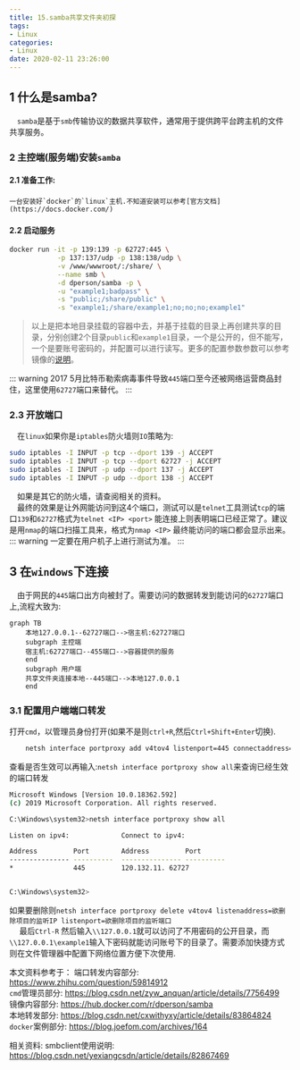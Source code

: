 ```yaml
---
title: 15.samba共享文件夹初探
tags:
- Linux
categories:
- Linux
date: 2020-02-11 23:26:00
---
```

## 1 什么是samba?
&emsp;`samba`是基于`smb`传输协议的数据共享软件，通常用于提供跨平台跨主机的文件共享服务。

### 2 主控端(服务端)安装`samba`

#### 2.1 准备工作:
	一台安装好`docker`的`linux`主机.不知道安装可以参考[官方文档](https://docs.docker.com/)
#### 2.2 启动服务

``` bash
docker run -it -p 139:139 -p 62727:445 \
			-p 137:137/udp -p 138:138/udp \
            -v /www/wwwroot/:/share/ \
            --name smb \
            -d dperson/samba -p \
            -u "example1;badpass" \
            -s "public;/share/public" \
            -s "example1;/share/example1;no;no;no;example1" 
```
> 以上是把本地目录挂载的容器中去，并基于挂载的目录上再创建共享的目录，分别创建2个目录`public`和`example1`目录，一个是公开的，但不能写，一个是要账号密码的，并配置可以进行读写。更多的配置参数参数可以参考镜像的[说明](https://hub.docker.com/r/dperson/samba)。
<!--more-->
::: warning
2017 5月比特币勒索病毒事件导致`445`端口至今还被网络运营商品封住，这里使用`62727`端口来替代。
:::
### 2.3 开放端口
&emsp;在`linux`如果你是`iptables`防火墙则`IO`策略为:
``` bash
sudo iptables -I INPUT -p tcp --dport 139 -j ACCEPT
sudo iptables -I INPUT -p tcp --dport 62727 -j ACCEPT 
sudo iptables -I INPUT -p udp --dport 137 -j ACCEPT
sudo iptables -I INPUT -p udp --dport 138 -j ACCEPT
```
&emsp;如果是其它的防火墙，请查阅相关的资料。  
&emsp;最终的效果是让外网能访问到这4个端口，测试可以是`telnet`工具测试`tcp`的端口`139`和`62727`格式为`telnet <IP> <port>` 能连接上则表明端口已经正常了。建议是用`nmap`的端口扫描工具来，格式为`nmap <IP>` 最终能访问的端口都会显示出来。
::: warning
一定要在用户机子上进行测试为准。
:::

## 3 在`windows`下连接
&emsp;由于网民的`445`端口出方向被封了。需要访问的数据转发到能访问的`62727`端口上,流程大致为:

``` mermaid
graph TB
    本地127.0.0.1--62727端口-->宿主机:62727端口
    subgraph 主控端
    宿主机:62727端口--455端口-->容器提供的服务
    end
    subgraph 用户端
    共享文件夹连接本地--445端口-->本地127.0.0.1
    end
```


### 3.1 配置用户端端口转发
打开`cmd`，以管理员身份打开(如果不是则`ctrl+R`,然后`Ctrl+Shift+Enter`切换).
``` bash 
	netsh interface portproxy add v4tov4 listenport=445 connectaddress=远程ip connectport=62727
```
查看是否生效可以再输入:`netsh interface portproxy show all`来查询已经生效的端口转发
``` bash
Microsoft Windows [Version 10.0.18362.592]
(c) 2019 Microsoft Corporation. All rights reserved.

C:\Windows\system32>netsh interface portproxy show all

Listen on ipv4:             Connect to ipv4:

Address         Port        Address         Port
--------------- ----------  --------------- ----------
*               445         120.132.11. 62727


C:\Windows\system32>
```
如果要删除则`netsh interface portproxy delete v4tov4 listenaddress=欲删除项目的监听IP listenport=欲删除项目的监听端口`  
&emsp; 最后`Ctrl-R` 然后输入`\\127.0.0.1`就可以访问了不用密码的公开目录，而`\\127.0.0.1\example1`输入下密码就能访问账号下的目录了。需要添加快捷方式则在文件管理器中配置下网络位置方便下次使用.

本文资料参考于：
端口转发内容部分: https://www.zhihu.com/question/59814912  
`cmd`管理员部分: https://blog.csdn.net/zyw_anquan/article/details/7756499  
镜像内容部分: https://hub.docker.com/r/dperson/samba  
本地转发部分: https://blog.csdn.net/cxwithyxy/article/details/83864824
`docker`案例部分: https://blog.joefom.com/archives/164

相关资料:
smbclient使用说明: https://blog.csdn.net/yexiangcsdn/article/details/82867469